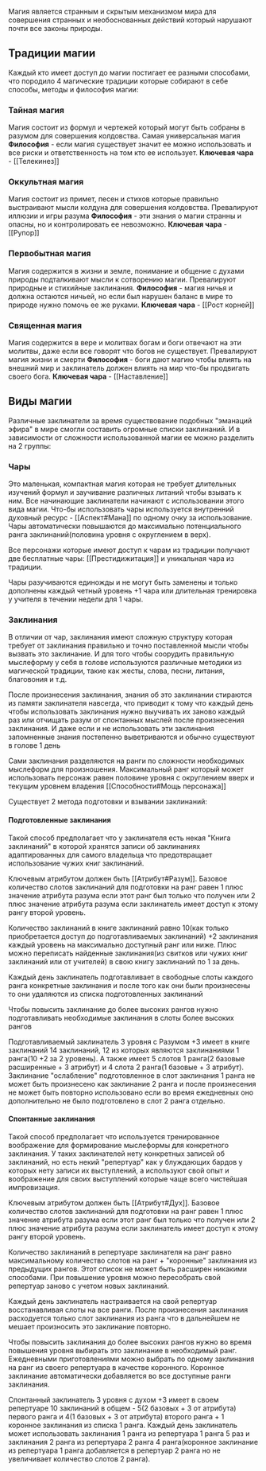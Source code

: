Магия является странным и скрытым механизмом мира для совершения странных и необоснованных действий который нарушают почти все законы природы.

## Традиции магии
Каждый кто имеет доступ до магии постигает ее разными способами, что породило 4 магические традиции которые собирают в себе способы, методы и философия магии:

### Тайная магия
Магия состоит из формул и чертежей который могут быть собраны в разумом для совершения колдовства. Самая универсальная магия
**Философия** - если магия существует значит ее можно использовать и все риски и ответственность на том кто ее использует.
**Ключевая чара** - [[Телекинез]]
### Оккультная магия 
Магия состоит из примет, песен и стихов которые правильно выстраивают мысли колдуна для совершения колдовства. Превалируют иллюзии и игры разума
**Философия** - эти знания о магии странны и опасны, но и контролировать ее невозможно.
**Ключевая чара** - [[Рупор]]
### Первобытная магия
Магия содержится в жизни и земле, понимание и общение с духами природы подталкивают мысли к сотворению магии. Превалируют природные и стихийные заклинания.
**Философия** - магия ничья и должна остаются ничьей, но если был нарушен баланс в мире то природе нужно помочь ее же руками.
**Ключевая чара** - [[Рост корней]]
### Священная магия 
Магия содержится в вере и молитвах богам и боги отвечают на эти молитвы, даже если все говорят что богов не существует. Превалируют магия жизни и смерти
**Философия** - боги дают магию чтобы влиять на внешний мир и заклинатель должен влиять на мир что-бы продвигать своего бога.
**Ключевая чара** - [[Наставление]]

## Виды магии
Различные заклинатели за время существование подобных "эманаций эфира" в мире смогли составить огромные списки заклинаний. И в зависимости от сложности использованной магии ее можно разделить на 2 группы:

### Чары
Это маленькая, компактная магия которая не требует длительных изучений формул и заучивание различных литаний чтобы взывать к ним. Все начинающие заклинатели начинают с использовании этого вида магии.
Что-бы использовать чары используется внутренний духовный ресурс - [[Аспект#Мана]] по одному очку за использование. Чары автоматически повышаются до максимально потенциального ранга заклинаний(половина уровня с округлением в верх). 

Все персонажи которые имеют доступ к чарам из традиции получают две бесплатные чары: [[Престидижитация]] и уникальная чара из традиции.

Чары разучиваются единожды и не могут быть заменены и только дополнены каждый четный уровень +1 чара или длительная тренировка у учителя в течении недели для 1 чары.

### Заклинания
В отличии от чар, заклинания имеют сложную структуру которая требует от заклинания правильно и точно поставленной мысли чтобы вызвать это заклинание. И для того чтобы соорудить правильную мыслеформу у себя в голове используются различные методики из магической традиции, такие как жесты, слова, песни, литания, благовония и т.д.

После произнесения заклинания, знания об это заклинании стираются из памяти заклинателя навсегда, что приводит к тому что каждый день чтобы использовать заклинания нужно выучивать их заново каждый раз или отчищать разум от спонтанных мыслей после произнесения заклинания. И даже если и не использовать эти заклинания запомненные знания постепенно выветриваются и обычно существуют в голове 1 день

Сами заклинания разделяются на ранги по сложности необходимых мыслеформ для произношения. Максимальный ранг который может использовать персонаж равен половине уровня с округлением вверх и текущим уровнем владения [[Способности#Мощь персонажа]]

Существует 2 метода подготовки и взывании заклинаний:

#### Подготовленные заклинания
Такой способ предполагает что у заклинателя есть некая "Книга заклинаний" в которой хранятся записи об заклинаниях адаптированных для самого владельца что предотвращает использование чужих книг заклинаний. 

Ключевым атрибутом должен быть [[Атрибут#Разум]]. Базовое количество слотов заклинаний для подготовки на ранг равен 1 плюс значение атрибута разума если этот ранг был только что получен или 2 плюс значение атрибута разума если заклинатель имеет доступ к этому рангу второй уровень.

Количество заклинаний в книге заклинаний равно 10(как только приобретается доступ до подготавливаемых заклинаний) +2 заклинания каждый уровень на максимально доступный ранг или ниже. Плюс можно переписать найденные заклинания(из свитков или чужих книг заклинаний или от учителей) в свою книгу заклинаний по 1 за день.

Каждый день заклинатель подготавливает в свободные слоты каждого ранга конкретные заклинания и после того как они были произнесены то они удаляются из списка подготовленных заклинаний

Чтобы повысить заклинание до более высоких рангов нужно подготавливать необходимые заклинания в слоты более высоких рангов

Подготавливаемый заклинатель 3 уровня с Разумом +3 имеет в книге заклинаний 14 заклинаний, 12 из которых являются заклинаниями 1 ранга(10 +2 за 2 уровень). А также имеет 5 слотов 1 ранга(2 базовые расширенные + 3 атрибут) и 4 слота 2 ранга(1 базовые + 3 атрибут). Заклинание "ослабление" подготовленное в слот заклинания 1 ранга не может быть произнесено как заклинание 2 ранга и после произнесения не может быть повторно использовано если во время ежедневных оно дополнительно не было подготовлено в слот 2 ранга отдельно.

#### Спонтанные заклинания
Такой способ предполагает что используется тренированное воображение для формирование мыслеформы для конкретного заклинания. У таких заклинателей нету конкретных записей об заклинаний, но есть некий "репертуар" как у блуждающих бардов у которых нету записи их выступлений, а используют свой опыт и воображение для своих выступлений которые чаще всего чистейшая импровизация. 

Ключевым атрибутом должен быть [[Атрибут#Дух]]. Базовое количество слотов заклинаний для подготовки на ранг равен 1 плюс значение атрибута разума если этот ранг был только что получен или 2 плюс значение атрибута разума если заклинатель имеет доступ к этому рангу второй уровень.

Количество заклинаний в репертуаре заклинателя на ранг равно максимальному количество слотов на ранг + "коронные" заклинания из предыдущих рангов. Этот список не может быть расширен никакими способами. При повышение уровня можно пересобрать свой репертуар заново с учетом новых заклинаний.

Каждый день заклинатель настраивается на свой репертуар восстанавливая слоты на все ранги. После произнесения заклинания расходуется только слот заклинания из ранга что в дальнейшем не мешает произносить это заклинание повторно.

Чтобы повысить заклинания до более высоких рангов нужно во время повышения уровня выбирать это заклинание в необходимый ранг. Ежедневными приготовлениями можно выбрать по одному заклинания на ранг из своего репертуара в качестве коронного. Коронное заклинание автоматически добавляется во все доступные ранги заклинания.

Спонтанный заклинатель 3 уровня с духом +3 имеет в своем репертуаре 10 заклинаний в общем - 5(2 базовых + 3 от атрибута) первого ранга и 4(1 базовых + 3 от атрибута) второго ранга + 1 коронное заклинания из списка 1 ранга. Каждый день заклинатель может использовать заклинания 1 ранга из репертуара 1 ранга 5 раз и заклинания 2 ранга из репертуара 2 ранга 4 ранга(коронное заклинание из репертуара 1 ранга добавляется в репертуар 2 ранга но не увеличивает количество слотов 2 ранга).